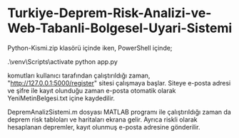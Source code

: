 # Turkiye-Deprem-Risk-Analizi-ve-Web-Tabanli-Bolgesel-Uyari-Sistemi


Python-Kismi.zip klasörü içinde iken, PowerShell içinde;

  .\venv\Scripts\activate
  python app.py

komutları kullanıcı tarafından çalıştırıldığı zaman, "http://127.0.0.1:5000/register" sitesi çalışmaya başlar. Siteye e-posta adresi ve şifre ile kayıt olunduğu zaman e-posta otomatik olarak YeniMetinBelgesi.txt içine kaydedilir.

DepremAnalizSistemi.m dosyası MATLAB programı ile çalıştırıldığı zaman da deprem risk tabloları ve haritaları ekrana gelir. Ayrıca riskli olarak hesaplanan depremler, kayıt olunmuş e-posta adresine gönderilir. 
